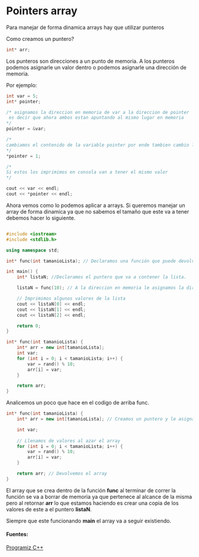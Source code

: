 # Pointers array

Para manejar de forma dinamica arrays hay que utilizar punteros

Como creamos un puntero?

```cpp
int* arr;
```
Los punteros son direcciones a un punto de memoria.
A los punteros podemos asignarle un valor dentro o podemos asignarle una dirección de memoria.

Por ejemplo:
```cpp
int var = 5;
int* pointer;

/* asignamos la direccion en memoria de var a la direccion de pointer
 es decir que ahora ambos estan apuntando al mismo lugar en memoria
*/
pointer = &var; 

/*
cambiamos el contenido de la variable pointer por ende tambien cambio la variable var
*/
*pointer = 1;

/* 
Si estos los imprimimos en consola van a tener el mismo valor
*/

cout << var << endl;
cout << *pointer << endl;
```

Ahora vemos como lo podemos aplicar a arrays.
Si queremos manejar un array de forma dinamica ya que no sabemos el tamaño que este va a tener debemos hacer lo siguiente.

```cpp

#include <iostream>
#include <stdlib.h>

using namespace std;

int* func(int tamanioLista); // Declaramos una función que puede devolver punteros

int main() {
    int* listaN; //Declaramos el puntero que va a contener la lista.

    listaN = func(10); // A la direccion en memoria le asignamos la direccion de la lista.

    // Imprimimos algunos valores de la lista
    cout << listaN[0] << endl;
    cout << listaN[1] << endl;
    cout << listaN[2] << endl;

    return 0;
}

int* func(int tamanioLista) {
    int* arr = new int[tamanioLista];
    int var;
    for (int i = 0; i < tamanioLista; i++) {
        var = rand() % 10;
        arr[i] = var;
    }

    return arr;
}
```
Analicemos un poco que hace en el codigo de arriba func.

```cpp
int* func(int tamanioLista) {
    int* arr = new int[tamanioLista]; // Creamos un puntero y le asignamos un array de integers

    int var;
    
    // Llenamos de valores al azar el array
    for (int i = 0; i < tamanioLista; i++) {
        var = rand() % 10;
        arr[i] = var;
    }

    return arr; // Devolvemos el array
}
```
El array que se crea dentro de la función **func** al terminar de correr la función se va a borrar de memoria ya que pertenece al alcance de la misma pero al retornar **arr** lo que estamos haciendo es crear una copia de los valores de este a el puntero **listaN**.

Siempre que este funcionando **main** el array va a seguir existiendo.

#### Fuentes:

[Programiz C++](https://www.programiz.com/cpp-programming/pointers)